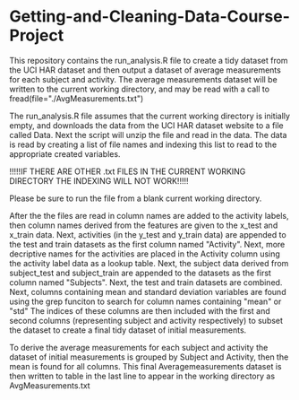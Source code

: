 # Getting-and-Cleaning-Data-Course-Project

This repository contains the run_analysis.R file to create a tidy dataset from the UCI HAR dataset and then output a dataset of average measurements for each subject and activity.
The average measurements dataset will be written to the current working directory, and may be read with a call to fread(file="./AvgMeasurements.txt")

The run_analysis.R file assumes that the current working directory is initially empty, and downloads the data from the UCI HAR dataset website to a file called Data.
Next the script will unzip the file and read in the data. The data is read by creating a list of file names and indexing this list to read to the appropriate created variables.

!!!!!IF THERE ARE OTHER .txt FILES IN THE CURRENT WORKING DIRECTORY THE INDEXING WILL NOT WORK!!!!!

Please be sure to run the file from a blank current working directory.

After the the files are read in column names are added to the activity labels, then column names derived from the features are given to the x_test and x_train data.
Next, activities (in the y_test and y_train data) are appended to the test and train datasets as the first column named "Activity".
Next, more decriptive names for the activities are placed in the Activity column using the activity label data as a lookup table.
Next, the subject data derived from subject_test and subject_train are appended to the datasets as the first column named "Subjects".
Next, the test and train datasets are combined.
Next, columns containing mean and standard deviation variables are found using the grep funciton to search for column names containing "mean" or "std"
The indices of these columns are then included with the first and second columns (representing subject and activity respectively) to subset the dataset to create a final tidy dataset of initial measurements.

To derive the average measurements for each subject and activity the dataset of initial measurements is grouped by Subject and Activity, then the mean is found for all columns.
This final Averagemeasurements dataset is then written to table in the last line to appear in the working directory as AvgMeasurements.txt
